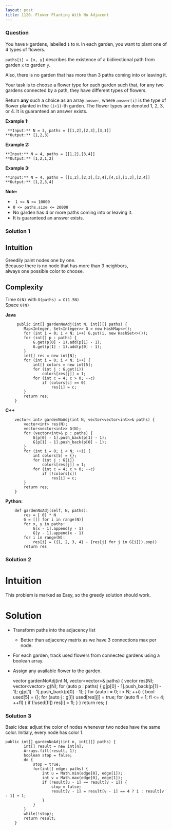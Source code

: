 ```yaml
---
layout: post
title: 1120. Flower Planting With No Adjacent
---
```

### Question
You have `N` gardens, labelled `1` to `N`.  In each garden, you want to plant
one of 4 types of flowers.

`paths[i] = [x, y]` describes the existence of a bidirectional path from
garden `x` to garden `y`.

Also, there is no garden that has more than 3 paths coming into or leaving it.

Your task is to choose a flower type for each garden such that, for any two
gardens connected by a path, they have different types of flowers.

Return **any** such a choice as an array `answer`, where `answer[i]` is the
type of flower planted in the `(i+1)`-th garden.  The flower types are denoted
1, 2, 3, or 4.  It is guaranteed an answer exists.



 **Example 1:**

    
    
     **Input:** N = 3, paths = [[1,2],[2,3],[3,1]]
    **Output:** [1,2,3]
    

**Example 2:**

    
    
    **Input:** N = 4, paths = [[1,2],[3,4]]
    **Output:** [1,2,1,2]
    

**Example 3:**

    
    
    **Input:** N = 4, paths = [[1,2],[2,3],[3,4],[4,1],[1,3],[2,4]]
    **Output:** [1,2,3,4]
    



 **Note:**

  * ` 1 <= N <= 10000`
  * `0 <= paths.size <= 20000`
  * No garden has 4 or more paths coming into or leaving it.
  * It is guaranteed an answer exists.

### Solution 1
##  **Intuition**

Greedily paint nodes one by one.  
Because there is no node that has more than 3 neighbors,  
always one possible color to choose.

##  **Complexity**

Time `O(N)` with `O(paths) = O(1.5N)`  
Space `O(N)`

 **Java**

    
    
         public int[] gardenNoAdj(int N, int[][] paths) {
            Map<Integer, Set<Integer>> G = new HashMap<>();
            for (int i = 0; i < N; i++) G.put(i, new HashSet<>());
            for (int[] p : paths) {
                G.get(p[0] - 1).add(p[1] - 1);
                G.get(p[1] - 1).add(p[0] - 1);
            }
            int[] res = new int[N];
            for (int i = 0; i < N; i++) {
                int[] colors = new int[5];
                for (int j : G.get(i))
                    colors[res[j]] = 1;
                for (int c = 4; c > 0; --c)
                    if (colors[c] == 0)
                        res[i] = c;
            }
            return res;
        }
    

**C++**

    
    
        vector< int> gardenNoAdj(int N, vector<vector<int>>& paths) {
            vector<int> res(N);
            vector<vector<int>> G(N);
            for (vector<int>& p : paths) {
                G[p[0] - 1].push_back(p[1] - 1);
                G[p[1] - 1].push_back(p[0] - 1);
            }
            for (int i = 0; i < N; ++i) {
                int colors[5] = {};
                for (int j : G[i])
                    colors[res[j]] = 1;
                for (int c = 4; c > 0; --c)
                    if (!colors[c])
                        res[i] = c;
            }
            return res;
        }
    

**Python:**

    
    
        def gardenNoAdj(self, N, paths):
            res = [ 0] * N
            G = [[] for i in range(N)]
            for x, y in paths:
                G[x - 1].append(y - 1)
                G[y - 1].append(x - 1)
            for i in range(N):
                res[i] = ({1, 2, 3, 4} - {res[j] for j in G[i]}).pop()
            return res
    


### Solution 2
# Intuition

This problem is marked as Easy, so the greedy solution should work.

# Solution

  * Transform paths into the adjacency list
    * Better than adjacency matrix as we have 3 connections max per node.
  * For each garden, track used flowers from connected gardens using a boolean array.
  * Assign any available flower to the garden.

    
    
    vector<int> gardenNoAdj(int N, vector<vector<int>>& paths) {
      vector<int> res(N);
      vector<vector<int>> g(N);
      for (auto p : paths) {
        g[p[0] - 1].push_back(p[1] - 1);
        g[p[1] - 1].push_back(p[0] - 1);
      }
      for (auto i = 0; i < N; ++i) {
        bool used[5] = {};
        for (auto j : g[i]) used[res[j]] = true;
        for (auto fl = 1; fl <= 4; ++fl) {
          if (!used[fl]) res[i] = fl;
        }
      }
      return res;
    }
    


### Solution 3
Basic idea: adjust the color of nodes whenever two nodes have the same color.
Initialy, every node has color 1.

    
    
    public int[] gardenNoAdj(int n, int[][] paths) {
            int[] result = new int[n];
            Arrays.fill(result, 1);
            boolean stop = false;
            do {
                stop = true;
                for(int[] edge: paths) {
                    int u = Math.min(edge[0], edge[1]);
                    int v = Math.max(edge[0], edge[1]);
                    if (result[u - 1] == result[v - 1]) {
                        stop = false;
                        result[v - 1] = result[v - 1] == 4 ? 1 : result[v - 1] + 1;
                    }
                }
            }
            while(!stop);
            return result;
        }	
    



